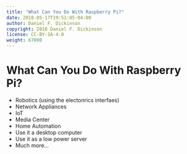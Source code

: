 ```yaml
---
title: "What Can You Do With Raspberry Pi?"
date: 2018-05-17T19:51:05-04:00
author: Daniel F. Dickinson
copyright: 2018 Daniel F. Dickinson
license: CC-BY-SA-4.0
weight: 67000
---
```

# What Can You Do With Raspberry Pi?

  * Robotics (using the electonrics interfaes)
  * Network Appliances
  * IoT
  * Media Center
  * Home Automation
  * Use it a desktop computer
  * Use it as a low power server
  * Much more...
